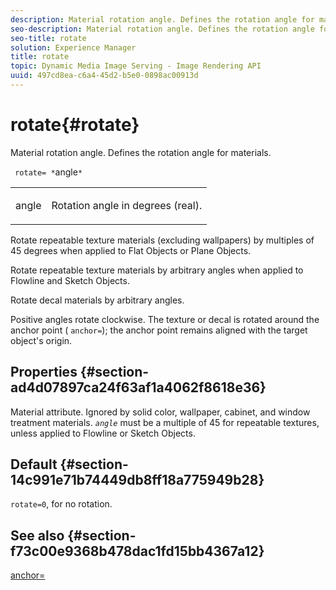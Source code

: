 ```yaml
---
description: Material rotation angle. Defines the rotation angle for materials.
seo-description: Material rotation angle. Defines the rotation angle for materials.
seo-title: rotate
solution: Experience Manager
title: rotate
topic: Dynamic Media Image Serving - Image Rendering API
uuid: 497cd8ea-c6a4-45d2-b5e0-0898ac00913d
---
```


# rotate{#rotate}

Material rotation angle. Defines the rotation angle for materials.

 ` rotate= *`angle`*`

<table id="simpletable_F1A87ECD86E8429788825374A6882CB9"> 
 <tr class="strow"> 
  <td class="stentry"> <p> <span class="varname"> angle </span> </p> </td> 
  <td class="stentry"> <p>Rotation angle in degrees (real). </p> </td> 
 </tr> 
</table>

Rotate repeatable texture materials (excluding wallpapers) by multiples of 45 degrees when applied to Flat Objects or Plane Objects.

Rotate repeatable texture materials by arbitrary angles when applied to Flowline and Sketch Objects.

Rotate decal materials by arbitrary angles.

Positive angles rotate clockwise. The texture or decal is rotated around the anchor point ( `anchor=`); the anchor point remains aligned with the target object's origin.

## Properties {#section-ad4d07897ca24f63af1a4062f8618e36}

Material attribute. Ignored by solid color, wallpaper, cabinet, and window treatment materials. *`angle`* must be a multiple of 45 for repeatable textures, unless applied to Flowline or Sketch Objects.

## Default {#section-14c991e71b74449db8ff18a775949b28}

`rotate=0`, for no rotation.

## See also {#section-f73c00e9368b478dac1fd15bb4367a12}

[anchor=](../../../../../ir-api/http-protocol/image-rendering-api-ref/c-ir-http-protocol-ref/c-ir-http-protocol-command-reference/r-ir-http-anchor.md#reference-d53923d785c9442997dc7f2199524c26) 

